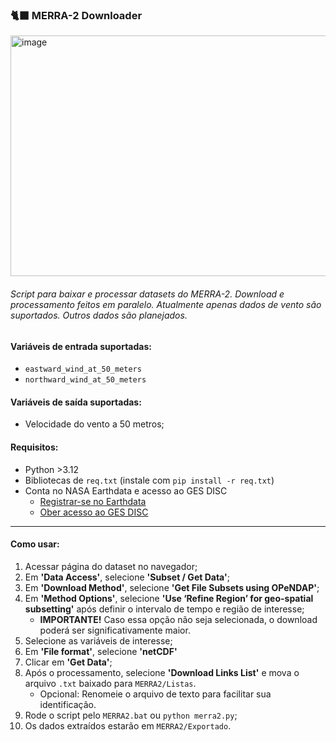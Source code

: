 ### 🐈‍⬛ MERRA-2 Downloader

<img width="743" height="385" alt="image" src="https://github.com/user-attachments/assets/bd56609d-783f-459b-997e-e8d9f76c4d00" />


###### Script para baixar e processar datasets do MERRA-2. Download e processamento feitos em paralelo. Atualmente apenas dados de vento são suportados. Outros dados são planejados.

#### Variáveis de entrada suportadas:
- `eastward_wind_at_50_meters`
- `northward_wind_at_50_meters`

#### Variáveis de saída suportadas:
- Velocidade do vento a 50 metros;

#### Requisitos:
* Python >3.12
* Bibliotecas de `req.txt` (instale com `pip install -r req.txt`)
* Conta no NASA Earthdata e acesso ao GES DISC
    - [Registrar-se no Earthdata](https://www.earthdata.nasa.gov/data/earthdata-login#toc-how-do-i-register-with-earthdata-login)
    - [Ober acesso ao GES DISC](https://disc.gsfc.nasa.gov/earthdata-login)

---

#### Como usar:
1. Acessar página do dataset no navegador;
1. Em **'Data Access'**, selecione **'Subset / Get Data'**;
1. Em **'Download Method'**, selecione **'Get File Subsets using OPeNDAP'**;
1. Em **'Method Options'**, selecione **'Use ‘Refine Region’ for geo-spatial subsetting'** após definir o intervalo de tempo e região de interesse;
    * **IMPORTANTE!** Caso essa opção não seja selecionada, o download poderá ser significativamente maior.
1. Selecione as variáveis de interesse;
1. Em **'File format'**, selecione **'netCDF'**
1. Clicar em **'Get Data'**;
1. Após o processamento, selecione **'Download Links List'** e mova o arquivo `.txt` baixado para `MERRA2/Listas`.
    - Opcional: Renomeie o arquivo de texto para facilitar sua identificação.
1. Rode o script pelo `MERRA2.bat` ou `python merra2.py`;
1. Os dados extraídos estarão em `MERRA2/Exportado`.
